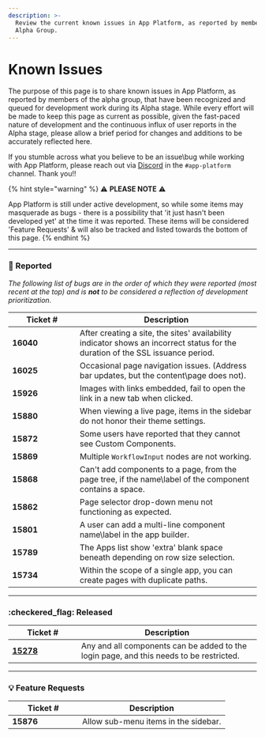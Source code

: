 ```yaml
---
description: >-
  Review the current known issues in App Platform, as reported by members of the
  Alpha Group.
---
```


# Known Issues

The purpose of this page is to share known issues in App Platform, as reported by members of the alpha group, that have been recognized and queued for development work during its Alpha stage. While every effort will be made to keep this page as current as possible, given the fast-paced nature of development and the continuous influx of user reports in the Alpha stage, please allow a brief period for changes and additions to be accurately reflected here.

If you stumble across what you believe to be an issue\bug while working with App Platform, please reach out via [Discord](https://discord.gg/rewst) in the `#app-platform` channel. Thank you!!&#x20;

{% hint style="warning" %}
:warning: **PLEASE NOTE** :warning:

App Platform is still under active development, so while some items may masquerade as bugs - there is a possibility that 'it just hasn't been developed yet' at the time it was reported. These items will be considered 'Feature Requests' & will also be tracked and listed towards the bottom of this page.
{% endhint %}

***

### :pencil: Reported

_The following list of bugs are in the order of which they were reported (most recent at the top) and is **not** to be considered a reflection of development prioritization._

<table><thead><tr><th width="121">Ticket #</th><th>Description</th></tr></thead><tbody><tr><td><strong>16040</strong></td><td>After creating a site, the sites' availability indicator shows an incorrect status for the duration of the SSL issuance period.</td></tr><tr><td><strong>16025</strong></td><td>Occasional page navigation issues. (Address bar updates, but the content\page does not).</td></tr><tr><td><strong>15926</strong></td><td>Images with links embedded, fail to open the link in a new tab when clicked.</td></tr><tr><td><strong>15880</strong></td><td>When viewing a live page, items in the sidebar do not honor their theme settings.</td></tr><tr><td><strong>15872</strong></td><td>Some users have reported that they cannot see Custom Components.</td></tr><tr><td><strong>15869</strong></td><td>Multiple <code>WorkflowInput</code> nodes are not working.</td></tr><tr><td><strong>15868</strong></td><td>Can't add components to a page, from the page tree, if the name\label of the component contains a space.</td></tr><tr><td><strong>15862</strong></td><td>Page selector drop-down menu not functioning as expected.</td></tr><tr><td><strong>15801</strong></td><td>A user can add a multi-line component name\label in the app builder.</td></tr><tr><td><strong>15789</strong></td><td>The Apps list show 'extra' blank space beneath depending on row size selection.</td></tr><tr><td><strong>15734</strong></td><td>Within the scope of a single app, you can create pages with duplicate paths.</td></tr></tbody></table>

***

### :checkered\_flag: Released

<table><thead><tr><th width="124">Ticket #</th><th>Description</th></tr></thead><tbody><tr><td><a data-footnote-ref href="#user-content-fn-1"><strong>15278</strong></a></td><td>Any and all components can be added to the login page, and this needs to be restricted.</td></tr></tbody></table>

***

### :bulb: Feature Requests

<table><thead><tr><th width="126">Ticket #</th><th>Description</th></tr></thead><tbody><tr><td><strong>15876</strong> </td><td>Allow sub-menu items in the sidebar.</td></tr></tbody></table>





[^1]: 
